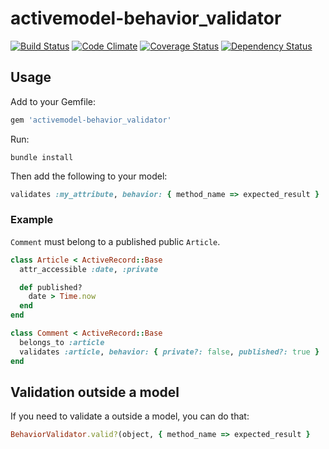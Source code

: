 # activemodel-behavior_validator

[![Build Status](https://travis-ci.org/yuku-t/activemodel-behavior_validator.svg?branch=master)](https://travis-ci.org/yuku-t/activemodel-behavior_validator) [![Code Climate](https://codeclimate.com/github/yuku-t/activemodel-behavior_validator/badges/gpa.svg)](https://codeclimate.com/github/yuku-t/activemodel-behavior_validator) [![Coverage Status](https://coveralls.io/repos/yuku-t/activemodel-behavior_validator/badge.svg)](https://coveralls.io/r/yuku-t/activemodel-behavior_validator) [![Dependency Status](https://gemnasium.com/yuku-t/activemodel-behavior_validator.svg)](https://gemnasium.com/yuku-t/activemodel-behavior_validator)

## Usage

Add to your Gemfile:

```rb
gem 'activemodel-behavior_validator'
```

Run:

```
bundle install
```

Then add the following to your model:

```rb
validates :my_attribute, behavior: { method_name => expected_result }
```

### Example

`Comment` must belong to a published public `Article`.

```rb
class Article < ActiveRecord::Base
  attr_accessible :date, :private

  def published?
    date > Time.now
  end
end

class Comment < ActiveRecord::Base
  belongs_to :article
  validates :article, behavior: { private?: false, published?: true }
end
```

## Validation outside a model

If you need to validate a outside a model, you can do that:

```rb
BehaviorValidator.valid?(object, { method_name => expected_result }
```
